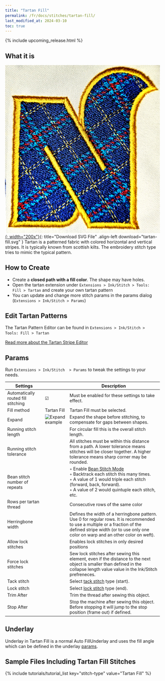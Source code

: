 ```yaml
---
title: "Tartan Fill"
permalink: /fr/docs/stitches/tartan-fill/
last_modified_at: 2024-03-10
toc: true
---
```

{% include upcoming_release.html %}

## What it is

[![Tartan Fill Sample](/assets/images/docs/tartan-fill.jpg){: width="200x"}](/assets/images/docs/tartan-fill.svg){: title="Download SVG File" .align-left download="tartan-fill.svg" }
Tartan is a patterned fabric with colored horizontal and vertical stripes. It is typically known from scottish kilts. The embroidery stitch type tries to mimic the typical pattern.

## How to Create

* Create a **closed path with a fill color**. The shape may have holes.
* Open the tartan extension under `Extensions > Ink/Stitch > Tools: Fill > Tartan` and create your own tartan pattern
* You can update and change more stitch params in the params dialog (`Extensions > Ink/Stitch > Params`)

## Edit Tartan Patterns

The Tartan Pattern Editor can be found in `Extensions > Ink/Stitch > Tools: Fill > Tartan`

[Read more about the Tartan Stripe Editor](/docs/fill-tools#tartan)

## Params

Run `Extensions > Ink/Stitch  > Params` to tweak the settings to your needs.

Settings||Description
---|---|---
Automatically routed fill stitching| ☑ |Must be enabled for these settings to take effect.
Fill method          |Tartan Fill|Tartan Fill must be selected.
Expand               |![Expand example](/assets/images/docs/params-fill-expand.png)  |Expand the shape before stitching, to compensate for gaps between shapes.
Running stitch length||For circular fill this is the overall stitch length.
Running stitch tolerance||All stitches must be within this distance from a path. A lower tolerance means stitches will be closer together. A higher tolerance means sharp corner may be rounded.
Bean stitch number of repeats ||◦ Enable [Bean Stitch Mode](/docs/stitches/bean-stitch/)<br />◦ Backtrack each stitch this many times.<br />◦ A value of 1 would triple each stitch (forward, back, forward).<br />◦ A value of 2 would quintuple each stitch, etc.
Rows per tartan thread || Consecutive rows of the same color
Herringbone width    ||Defines the width of a herringbone pattern. Use 0 for regular rows. It is recommended to use a multiple or a fraction of the defined stripe width (or to use only one color on warp and an other color on weft).
Allow lock stitches  ||Enables lock stitches in only desired positions
Force lock stitches  ||Sew lock stitches after sewing this element, even if the distance to the next object is smaller than defined in the collapse length value value in the Ink/Stitch prefreneces.
Tack stitch          ||Select [tack stitch](/docs/stitches/lock-stitches) type (start).
Lock stitch          ||Select [lock stitch](/docs/stitches/lock-stitches) type (end).
Trim After           ||Trim the thread after sewing this object.
Stop After           ||Stop the machine after sewing this object. Before stopping it will jump to the stop position (frame out) if defined.

## Underlay

Underlay in Tartan Fill is a normal Auto FillUnderlay and uses the fill angle which can be defined in the underlay [params](/docs/stitches/fill-stitch#underlay).

## Sample Files Including Tartan Fill Stitches

{% include tutorials/tutorial_list key="stitch-type" value="Tartan Fill" %}
